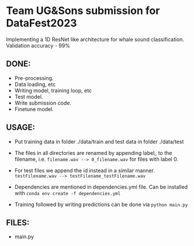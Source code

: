 # Team UG&Sons submission for DataFest2023

Implementing a 1D ResNet like architecture for whale sound classification.
Validation accuracy - 99%

## DONE:
* Pre-processing.
* Data loading, etc
* Writing model, training loop, etc
* Test model.
* Write submission code.
* Finetune model.

## USAGE:
* Put training data in folder ./data/train and test data in folder ./data/test
* The files in all directories are renamed by appending label_ to the filename, i.e.
	```filename.wav --> 0_filename.wav```
	for files with label 0.

* For test files we append the id instead in a similar manner.
	```testFilename.wav --> testFilename_testFilename.wav```

* Dependencies are mentioned in dependencies.yml file. Can be installed with
	```conda env create -f dependencies.yml```
* Training followed by writing predictions can be done via
	```python main.py```

## FILES:
* main.py

